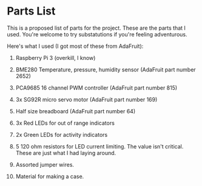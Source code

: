 # Parts List
This is a proposed list of parts for the project.  These are the parts that I
used.  You're welcome to try substatutions if you're feeling adventurous.

Here's what I used (I got most of these from AdaFruit):

1. Raspberry Pi 3 (overkill, I know)

2. BME280 Temperature, pressure, humidity sensor (AdaFruit part number 2652)

3. PCA9685 16 channel PWM controller (AdaFruit part number 815)

4. 3x SG92R micro servo motor (AdaFruit part number 169)

5. Half size breadboard (AdaFruit part number 64)

6. 3x Red LEDs for out of range indicators

7. 2x Green LEDs for activity indicators

8. 5 120 ohm resistors for LED current limiting.  The value isn't critical.  These
are just what I had laying around.

9. Assorted jumper wires.

10. Material for making a case.
